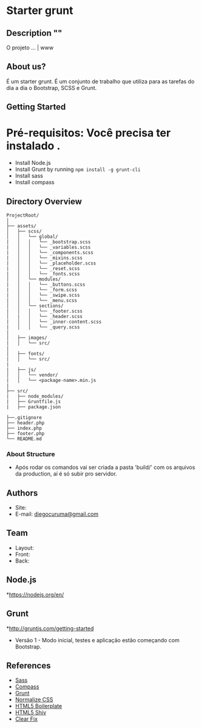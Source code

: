 # Starter grunt

## Description ""

O projeto ... | www

## About us?

É um starter grunt. É um conjunto de trabalho que utiliza para as tarefas do dia a dia o Bootstrap, SCSS e Grunt.


## Getting Started
# Pré-requisitos: Você precisa ter instalado .
- Install Node.js
- Install Grunt by running `npm install -g grunt-cli`
- Install sass
- Install compass


## Directory Overview
```
ProjectRoot/
│
├── assets/
│   ├── scss/
│   │   └── global/
|	│   │   └── _bootstrap.scss			
|	│   │   └── _variables.scss			
|	│   │   └── _components.scss			
|	│   │   └── _mixins.scss			
|	│   │   └── _placeholder.scss			
|	│   │   └── _reset.scss			
|	│   │   └── _fonts.scss			
│   │   └── modules/
|	│   │   └── _buttons.scss			
|	│   │   └── _form.scss			
|	│   │   └── _swipe.scss			
|	│   │   └── _menu.scss			
│   │   └── sections/
|	│   │   └── _footer.scss
│   |	│   └── _header.scss
|	│   │   └── _inner-content.scss
|	│   │   └── _query.scss
|
│   ├── images/
|	│   └── src/
|
│   ├── fonts/
|	│   └── src/
|
|	├── js/
│   │   └── vendor/
|	│   └── <package-name>.min.js
|
├── src/
|	├── node_modules/
|	├── Gruntfile.js
| 	├── package.json

├──.gitignore
├── header.php
├── index.php
├── footer.php
└── README.md
```


### About Structure
* Após rodar os comandos vai ser criada a pasta 'build/' com os arquivos da production, aí é só subir pro servidor.

## Authors

* Site:
* E-mail: diegocuruma@gmail.com

## Team

* Layout:
* Front:
* Back:


## Node.js
*https://nodejs.org/en/

## Grunt
*http://gruntjs.com/getting-started

* Versão 1 - Modo inicial, testes e aplicação estão começando com Bootstrap.


## References

* [Sass](http://sass-lang.com/)
* [Compass](http://compass-style.org/)
* [Grunt](http://gruntjs.com/)
* [Normalize CSS](http://necolas.github.io/normalize.css/)
* [HTML5 Boilerplate](http://html5boilerplate.com/)
* [HTML5 Shiv](https://github.com/aFarkas/html5shiv)
* [Clear Fix](http://nicolasgallagher.com/micro-clearfix-hack/)
